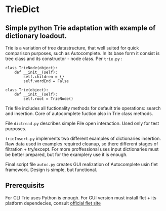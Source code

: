 # TrieDict
## Simple python Trie adaptation with example of dictionary loadout.

Trie is a variation of tree datastructure, that well suited for quick comparison purposes, such as Autocomplete.
In its base form it consist is tree class and its constructor - node class. Per <code>trie.py</code> :
```
class TrieNode(object):
    def __init__(self):
        self.children = {}
        self.wordEnd = False

class Trie(object):
    def __init__(self):
        self.root = TrieNode()
```

Trie file includes all fuctionality methods for default trie operations: search and insertion. Core of autocomplete fuction also in  Trie class methods.

File `dictread.py` describes simple File open interaction. Used only for test purposes. 

`trieInsert.py` implements two different examples of dictionaries insertion. Raw data used in examples required cleanup, so there different stages of filtration  + try/except.
For more proffessional uses input dictionaries must be better prepared, but for the examplery use it is enough.

Final script file `autoc.py` creates GUI realization of Autocomplete usin flet framework. Design is simple, but functional.

## Prerequisits

For CLI Trie uses Python is enough. For GUI version must install flet + its platform dependecies, consult  [official flet site](https://flet.dev/docs/getting-started/)
